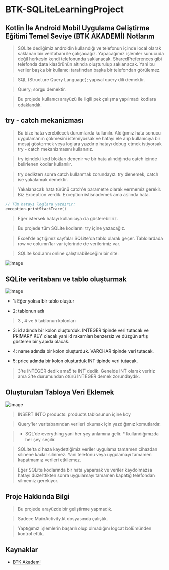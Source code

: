 # BTK-SQLiteLearningProject

## Kotlin İle Android Mobil Uygulama Geliştirme Eğitimi Temel Seviye (BTK AKADEMİ) Notlarım

> SQLite dediğimiz androidin kullandığı ve telefonun içinde local olarak saklanan bir veritabanı ile çalışacağız. Yapacağımız işlemler sunucuda değil herkesin kendi telefonunda saklanacak. SharedPreferences gibi telefonda data klasörünün altında oluşturulup saklanacak. Yani bu veriler başka bir kullanıcı tarafından başka bir telefondan görülemez.

> SQL (Structure Query Language); yapısal query dili demektir.

> Query; sorgu demektir.

> Bu projede kullanıcı arayüzü ile ilgili pek çalışma yapılmadı kodlara odaklandık.

## try - catch mekanizması

> Bu bize hata verebilecek durumlarda kullanılır. Aldığımız hata sonucu uygulamanın çökmesini istemiyorsak ve hatayı ele alıp kullanıcıya bir mesaj göstermek veya loglara yazdırıp hatayı debug etmek istiyorsak  try - catch mekanizmasını kullanırız. 

> try içindeki kod blokları denenir ve bir hata alındığında catch içinde belirlenen kodlar kullanılır. 

> try dedikten sonra catch kullanmak zorundayız. try denemek, catch ise yakalamak demektir. 

> Yakalanacak hata türünü catch'e parametre olarak vermemiz gerekir. Biz Exception verdik. Exception istisnademek ama aslında hata. 

```kotlin
// Tüm hatayı loglara yazdırır:
exception.printStackTrace()
```

> Eğer istersek hatayı kullanıcıya da gösterebiliriz. 

> Bu projede tüm SQLite kodlarını try içine yazacağız. 

> Excel'de açtığımız sayfalar SQLite'da tablo olarak geçer. Tablolardada row ve column'lar var içlerinde de verilerimiz var. 

> SQLite kodlarını online çalıştırabileceğim bir site:

![image](https://user-images.githubusercontent.com/109730490/183300995-b6f67a11-6a5f-40ba-a120-563c3cfd410e.png)

## SQLite veritabanı ve tablo oluşturmak

![image](https://user-images.githubusercontent.com/109730490/183301521-7c5ad598-70b4-4d27-bf29-9906ba7b41d7.png)

- 1: Eğer yoksa bir tablo oluştur

- 2: tablonun adı

> 3 , 4 ve 5 tablonun kolonları

- 3: id adında bir kolon oluşturduk. INTEGER tipinde veri tutacak ve PRIMARY KEY olacak yani id rakamları benzersiz ve düzgün artış gösteren bir yapıda olacak.

- 4: name adında bir kolon oluşturduk. VARCHAR tipinde veri tutacak.

- 5: price adında bir kolon oluşturduk INT tipinde veri tutacak.

> 3'te INTEGER dedik ama5'te INT dedik. Genelde INT olarak veririz ama 3'te durumundan ötürü INTEGER demek zorundaydık.

## Oluşturulan Tabloya Veri Eklemek

![image](https://user-images.githubusercontent.com/109730490/183304410-ebed91bd-36a2-4757-9bb7-0f0b0d9757d2.png)

> INSERT INTO products: products tablosunun içine koy

> Query'ler veritabanından verileri okumak için yazdığımız komutlardır. 

> * SQL'de everything yani her şey anlamına gelir. * kullandığımızda her şey seçilir.

> SQLite'ta cihaza kaydettiğimiz veriler uygulama tamamen cihazdan silinene kadar silinmez. Yani telefonu veya uygulamayı tamamen kapatmamız verileri etkilemez. 

> Eğer SQLite kodlarında bir hata yaparsak ve veriler kaydolmazsa hatayı düzelttikten sonra uygulamayı tamamen kapatığ telefondan silmemiz gerekiyor. 

## Proje Hakkında Bilgi

> Bu projede arayüzde bir geliştirme yapmadık.

> Sadece MainActivity.kt dosyasında çalıştık.

> Yaptığımız işlemlerin başarılı olup olmadığını logcat bölümünden kontrol ettik.

## Kaynaklar

- [BTK Akademi](https://www.btkakademi.gov.tr/portal/course/kotlin-ile-android-mobil-uygulama-gelistirme-egitimi-temel-seviye-10274)
